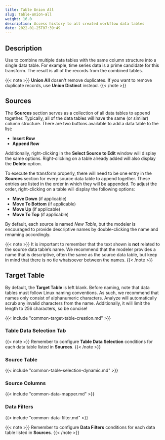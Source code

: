 ```yaml
---
title: Table Union All
slug: table-union-all
weight: 16.0
description: Access history to all created workflow data tables
date: 2022-01-25T07:39:49
---
```


## Description


Use to combine multiple data tables with the same column structure into a single data table. For example, time series data is a prime candidate for this transform. The result is all of the records from the combined tables.

{{< note >}}
**Union All** dosen't remove duplicates. If you want to remove duplicate records, use **Union Distinct** instead.
{{< /note >}}

## Sources


The **Sources** section serves as a collection of all data tables to append together. Typically, all of the data tables will have the same (or similar) column structure. There are two buttons available to add a data table to the list:


* **Insert Row**
* **Append Row**

Additionally, right-clicking in the **Select Source to Edit** window will display the same options. Right-clicking on a table already added will also display the **Delete** option.


To execute the transform properly, there will need to be one entry in the **Sources** section for every source data table to append together. These entries are listed in the order in which they will be appended. To adjust the order, right-clicking on a table will display the following options:


* **Move Down** (if applicable)
* **Move To Bottom** (if applicable)
* **Move Up** (if applicable)
* **Move To Top** (if applicable)

By default, each source is named *New Table*, but the modeler is encouraged to provide descriptive names by double-clicking the name and renaming accordingly.


{{< note >}}
It is important to remember that the text shown is **not** related to the source data table’s name. We recommend that the modeler provides a name that is descriptive, often the same as the source data table, but keep in mind that there is no tie whatsoever between the names.
{{< /note >}}


## Target Table


By default, the **Target Table** is left blank. Before naming, note that data tables must follow Linux naming conventions. As such, we recommend that names only consist of alphanumeric characters. Analyze will automatically scrub any invalid characters from the name. Additionally, it will limit the length to 256 characters, so be concise!

{{< include "common-target-table-creation.md" >}}



### Table Data Selection Tab

{{< note >}}
Remember to configure **Table Data Selection** conditions for each data table listed in **Sources**.
{{< /note >}}




### Source Table


{{< include "common-table-selection-dynamic.md" >}}



### Source Columns


{{< include "common-data-mapper.md" >}}



### Data Filters

{{< include "common-data-filter.md" >}}

{{< note >}}
Remember to configure **Data Filters** conditions for each data table listed in **Sources**.
{{< /note >}}




